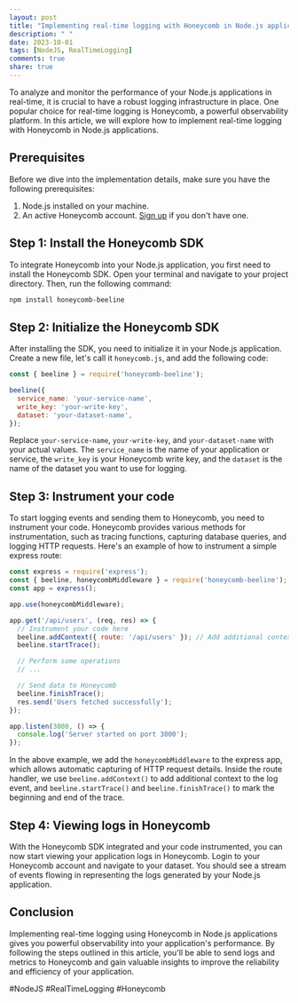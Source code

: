 ```yaml
---
layout: post
title: "Implementing real-time logging with Honeycomb in Node.js applications"
description: " "
date: 2023-10-01
tags: [NodeJS, RealTimeLogging]
comments: true
share: true
---
```


To analyze and monitor the performance of your Node.js applications in real-time, it is crucial to have a robust logging infrastructure in place. One popular choice for real-time logging is Honeycomb, a powerful observability platform. In this article, we will explore how to implement real-time logging with Honeycomb in Node.js applications.

## Prerequisites
Before we dive into the implementation details, make sure you have the following prerequisites:

1. Node.js installed on your machine.
2. An active Honeycomb account. [Sign up](https://www.honeycomb.io/signup) if you don't have one.

## Step 1: Install the Honeycomb SDK
To integrate Honeycomb into your Node.js application, you first need to install the Honeycomb SDK. Open your terminal and navigate to your project directory. Then, run the following command:

```bash
npm install honeycomb-beeline
```

## Step 2: Initialize the Honeycomb SDK
After installing the SDK, you need to initialize it in your Node.js application. Create a new file, let's call it `honeycomb.js`, and add the following code:

```javascript
const { beeline } = require('honeycomb-beeline');

beeline({
  service_name: 'your-service-name',
  write_key: 'your-write-key',
  dataset: 'your-dataset-name',
});
```

Replace `your-service-name`, `your-write-key`, and `your-dataset-name` with your actual values. The `service_name` is the name of your application or service, the `write_key` is your Honeycomb write key, and the `dataset` is the name of the dataset you want to use for logging.

## Step 3: Instrument your code
To start logging events and sending them to Honeycomb, you need to instrument your code. Honeycomb provides various methods for instrumentation, such as tracing functions, capturing database queries, and logging HTTP requests. Here's an example of how to instrument a simple express route:

```javascript
const express = require('express');
const { beeline, honeycombMiddleware } = require('honeycomb-beeline');
const app = express();

app.use(honeycombMiddleware);

app.get('/api/users', (req, res) => {
  // Instrument your code here
  beeline.addContext({ route: '/api/users' }); // Add additional context to the event
  beeline.startTrace();

  // Perform some operations
  // ...

  // Send data to Honeycomb
  beeline.finishTrace();
  res.send('Users fetched successfully');
});

app.listen(3000, () => {
  console.log('Server started on port 3000');
});
```

In the above example, we add the `honeycombMiddleware` to the express app, which allows automatic capturing of HTTP request details. Inside the route handler, we use `beeline.addContext()` to add additional context to the log event, and `beeline.startTrace()` and `beeline.finishTrace()` to mark the beginning and end of the trace.

## Step 4: Viewing logs in Honeycomb
With the Honeycomb SDK integrated and your code instrumented, you can now start viewing your application logs in Honeycomb. Login to your Honeycomb account and navigate to your dataset. You should see a stream of events flowing in representing the logs generated by your Node.js application.

## Conclusion
Implementing real-time logging using Honeycomb in Node.js applications gives you powerful observability into your application's performance. By following the steps outlined in this article, you'll be able to send logs and metrics to Honeycomb and gain valuable insights to improve the reliability and efficiency of your application.

#NodeJS #RealTimeLogging #Honeycomb